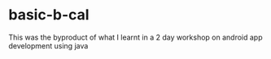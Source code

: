# basic-b-cal
This was the byproduct of what I learnt in a 2 day workshop on android app development using java
